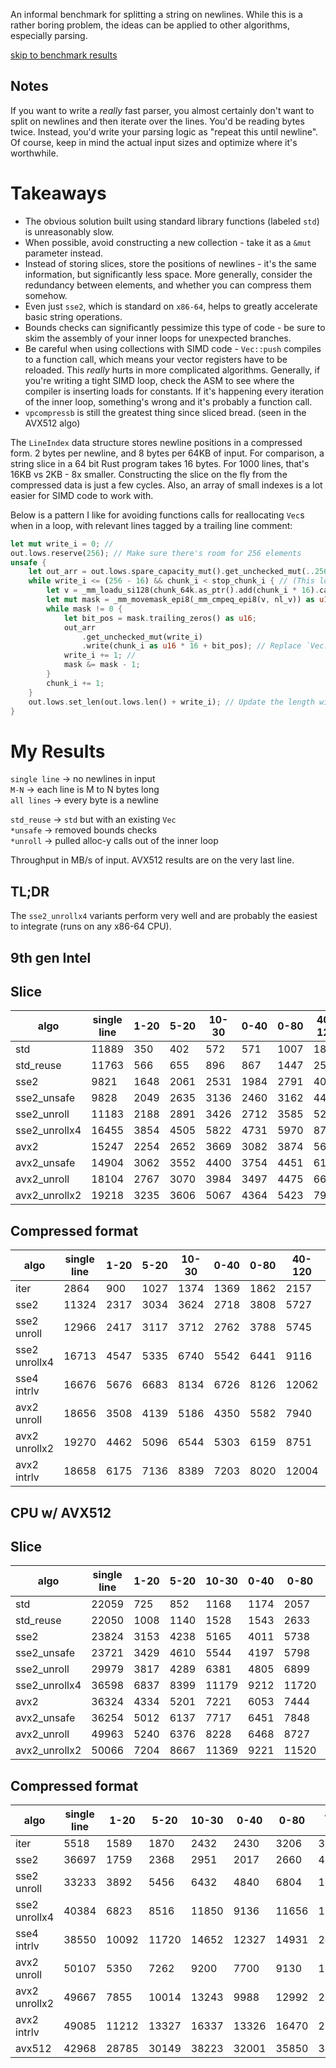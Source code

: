 An informal benchmark for splitting a string on newlines. While this is a rather boring problem, the ideas can be applied to other algorithms, especially parsing.

[skip to benchmark results](#my-results)

## Notes
If you want to write a _really_ fast parser, you almost certainly don't want to split on newlines and then iterate over the lines.
You'd be reading bytes twice. Instead, you'd write your parsing logic as "repeat this until newline".
Of course, keep in mind the actual input sizes and optimize where it's worthwhile.

# Takeaways
* The obvious solution built using standard library functions (labeled `std`) is unreasonably slow.
* When possible, avoid constructing a new collection - take it as a `&mut` parameter instead.
* Instead of storing slices, store the positions of newlines - it's the same information, but significantly less space. More generally, consider the redundancy between elements, and whether you can compress them somehow.
* Even just `sse2`, which is standard on `x86-64`, helps to greatly accelerate basic string operations.
* Bounds checks can significantly pessimize this type of code - be sure to skim the assembly of your inner loops for unexpected branches.
* Be careful when using collections with SIMD code - `Vec::push` compiles to a function call, which means your vector registers have to be reloaded. This *really* hurts in more complicated algorithms. Generally, if you're writing a tight SIMD loop, check the ASM to see where the compiler is inserting loads for constants. If it's happening every iteration of the inner loop, something's wrong and it's probably a function call.
* `vpcompressb` is still the greatest thing since sliced bread. (seen in the AVX512 algo)

The `LineIndex` data structure stores newline positions in a compressed form. 2 bytes per newline, and 8 bytes per 64KB of input. For comparison, a string slice in a 64 bit Rust program takes 16 bytes.
For 1000 lines, that's 16KB vs 2KB - 8x smaller. Constructing the slice on the fly from the compressed data is just a few cycles. Also, an array of small indexes is a lot easier for SIMD code to work with.

Below is a pattern I like for avoiding functions calls for reallocating `Vec`s when in a loop, with relevant lines tagged by a trailing line comment:
```rust
let mut write_i = 0; //
out.lows.reserve(256); // Make sure there's room for 256 elements
unsafe {
    let out_arr = out.lows.spare_capacity_mut().get_unchecked_mut(..256); // Get a &mut [MaybeUninit<T>]. A write-only array, basically.
    while write_i <= (256 - 16) && chunk_i < stop_chunk_i { // (This loop can produce no more than 16 elements per iter)
        let v = _mm_loadu_si128(chunk_64k.as_ptr().add(chunk_i * 16).cast());
        let mut mask = _mm_movemask_epi8(_mm_cmpeq_epi8(v, nl_v)) as u16;
        while mask != 0 {
            let bit_pos = mask.trailing_zeros() as u16;
            out_arr
                .get_unchecked_mut(write_i)
                .write(chunk_i as u16 * 16 + bit_pos); // Replace `Vec::push` with `arr[i].write(e)`
            write_i += 1; //
            mask &= mask - 1;
        }
        chunk_i += 1;
    }
    out.lows.set_len(out.lows.len() + write_i); // Update the length with number of new elements
}
```


# My Results
`single line` -> no newlines in input  
`M-N` -> each line is M to N bytes long  
`all lines` -> every byte is a newline

`std_reuse` -> `std` but with an existing `Vec`  
`*unsafe` -> removed bounds checks  
`*unroll` -> pulled alloc-y calls out of the inner loop  

Throughput in MB/s of input. AVX512 results are on the very last line.

## TL;DR
The `sse2_unrollx4` variants perform very well and are probably the easiest to integrate (runs on any x86-64 CPU).

## 9th gen Intel

## Slice

| algo | single line | 1-20 | 5-20 | 10-30 | 0-40 | 0-80 | 40-120 | 0-0 |
| -- | -- | -- | -- | -- | -- | -- | -- | -- |
| std | 11889 | 350 | 402 | 572 | 571 | 1007 | 1805 | 64 |
| std_reuse | 11763 | 566 | 655 | 896 | 867 | 1447 | 2515 | 177 |
| sse2 | 9821 | 1648 | 2061 | 2531 | 1984 | 2791 | 4095 | 331 |
| sse2_unsafe | 9828 | 2049 | 2635 | 3136 | 2460 | 3162 | 4478 | 603 |
| sse2_unroll | 11183 | 2188 | 2891 | 3426 | 2712 | 3585 | 5252 | 780 |
| sse2_unrollx4 | 16455 | 3854 | 4505 | 5822 | 4731 | 5970 | 8741 | 786 |
| avx2 | 15247 | 2254 | 2652 | 3669 | 3082 | 3874 | 5674 | 379 |
| avx2_unsafe | 14904 | 3062 | 3552 | 4400 | 3754 | 4451 | 6181 | 696 |
| avx2_unroll | 18104 | 2767 | 3070 | 3984 | 3497 | 4475 | 6675 | 783 |
| avx2_unrollx2 | 19218 | 3235 | 3606 | 5067 | 4364 | 5423 | 7901 | 786 |

## Compressed format

| algo | single line | 1-20 | 5-20 | 10-30 | 0-40 | 0-80 | 40-120 | 0-0 |
| -- | -- | -- | -- | -- | -- | -- | -- | -- |
| iter | 2864 | 900 | 1027 | 1374 | 1369 | 1862 | 2157 | 599 |
| sse2 | 11324 | 2317 | 3034 | 3624 | 2718 | 3808 | 5727 | 1320 |
| sse2 unroll | 12966 | 2417 | 3117 | 3712 | 2762 | 3788 | 5745 | 1562 |
| sse2 unrollx4 | 16713 | 4547 | 5335 | 6740 | 5542 | 6441 | 9116 | 1675 |
| sse4 intrlv | 16676 | 5676 | 6683 | 8134 | 6726 | 8126 | 12062 | 1942 |
| avx2 unroll | 18656 | 3508 | 4139 | 5186 | 4350 | 5582 | 7940 | 1768 |
| avx2 unrollx2 | 19270 | 4462 | 5096 | 6544 | 5303 | 6159 | 8751 | 1798 |
| avx2 intrlv | 18658 | 6175 | 7136 | 8389 | 7203 | 8020 | 12004 | 1550 |

## CPU w/ AVX512

## Slice

| algo | single line | 1-20 | 5-20 | 10-30 | 0-40 | 0-80 | 40-120 | 0-0 |
| -- | -- | -- | -- | -- | -- | -- | -- | -- |
| std | 22059 | 725 | 852 | 1168 | 1174 | 2057 | 3633 | 155 |
| std_reuse | 22050 | 1008 | 1140 | 1528 | 1543 | 2633 | 4725 | 381 |
| sse2 | 23824 | 3153 | 4238 | 5165 | 4011 | 5738 | 9052 | 844 |
| sse2_unsafe | 23721 | 3429 | 4610 | 5544 | 4197 | 5798 | 9188 | 1217 |
| sse2_unroll | 29979 | 3817 | 4289 | 6381 | 4805 | 6899 | 10948 | 1201 |
| sse2_unrollx4 | 36598 | 6837 | 8399 | 11179 | 9212 | 11720 | 16121 | 1421 |
| avx2 | 36324 | 4334 | 5201 | 7221 | 6053 | 7444 | 12014 | 831 |
| avx2_unsafe | 36254 | 5012 | 6137 | 7717 | 6451 | 7848 | 12214 | 1306 |
| avx2_unroll | 49963 | 5240 | 6376 | 8228 | 6468 | 8727 | 13561 | 1521 |
| avx2_unrollx2 | 50066 | 7204 | 8667 | 11369 | 9221 | 11520 | 18007 | 1495 |

## Compressed format

| algo | single line | 1-20 | 5-20 | 10-30 | 0-40 | 0-80 | 40-120 | 0-0 |
| -- | -- | -- | -- | -- | -- | -- | -- | -- |
| iter | 5518 | 1589 | 1870 | 2432 | 2430 | 3206 | 3837 | 2093 |
| sse2 | 36697 | 1759 | 2368 | 2951 | 2017 | 2660 | 4631 | 894 |
| sse2 unroll | 33233 | 3892 | 5456 | 6432 | 4840 | 6804 | 11112 | 2371 |
| sse2 unrollx4 | 40384 | 6823 | 8516 | 11850 | 9136 | 11656 | 16702 | 1948 |
| sse4 intrlv | 38550 | 10092 | 11720 | 14652 | 12327 | 14931 | 24193 | 3225 |
| avx2 unroll | 50107 | 5350 | 7262 | 9200 | 7700 | 9130 | 15516 | 3202 |
| avx2 unrollx2 | 49667 | 7855 | 10014 | 13243 | 9988 | 12992 | 20626 | 3272 |
| avx2 intrlv | 49085 | 11212 | 13327 | 16337 | 13326 | 16470 | 29655 | 3882 |
| avx512 | 42968 | 28785 | 30149 | 38223 | 32001 | 35850 | 34813 | 12260 |

